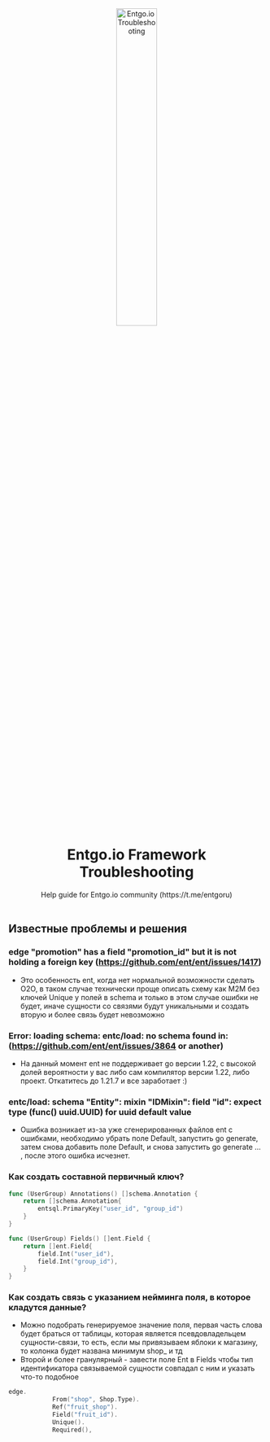 <div align="center">
  <picture>
    <img alt="Entgo.io Troubleshooting" src="https://github.com/gonnafaraway/ent-troubleshooting/assets/35832930/0bfbf721-fd8d-4a1d-9895-5b2f03837187" width="40%">
  </picture>
</div>

<br><br>

<h1 align="center">Entgo.io Framework Troubleshooting</h1>
<div align="center">
Help guide for Entgo.io community (https://t.me/entgoru)
</div>
</br>

## Известные проблемы и решения
### edge "promotion" has a field "promotion_id" but it is not holding a foreign key (https://github.com/ent/ent/issues/1417)
* Это особенность ent, когда нет нормальной возможности сделать O2O, в таком случае технически проще описать схему как M2M без ключей Unique у полей в schema и только в этом случае ошибки не будет, иначе сущности со связями будут уникальными и создать вторую и более связь будет невозможно
### Error: loading schema: entc/load: no schema found in: (https://github.com/ent/ent/issues/3864 or another)
* На данный момент ent не поддерживает go версии 1.22, с высокой долей вероятности у вас либо сам компилятор версии 1.22, либо проект. Откатитесь до 1.21.7 и все заработает :)
### entc/load: schema "Entity": mixin "IDMixin": field "id": expect type (func() uuid.UUID) for uuid default value
* Ошибка возникает из-за уже сгенерированных файлов ent с ошибками, необходимо убрать поле Default, запустить go generate, затем снова добавить поле Default, и снова запустить go generate ... , после этого ошибка исчезнет.
### Как создать составной первичный ключ?
```go
func (UserGroup) Annotations() []schema.Annotation {
    return []schema.Annotation{
        entsql.PrimaryKey("user_id", "group_id")
    }
}

func (UserGroup) Fields() []ent.Field {
    return []ent.Field{
        field.Int("user_id"),
        field.Int("group_id"),
    }
}
```
### Как создать связь с указанием нейминга поля, в которое кладутся данные?
* Можно подобрать генерируемое значение поля, первая часть слова будет браться от таблицы, которая является псевдовладельцем сущности-связи, то есть, если мы привязываем яблоки к магазину, то колонка будет названа минимум shop_ и тд
* Второй и более гранулярный - завести поле Ent в Fields чтобы тип идентификатора связываемой сущности совпадал с ним и указать что-то подобное
```go
edge.
			From("shop", Shop.Type).
			Ref("fruit_shop").
			Field("fruit_id").
			Unique().
			Required(),
```
